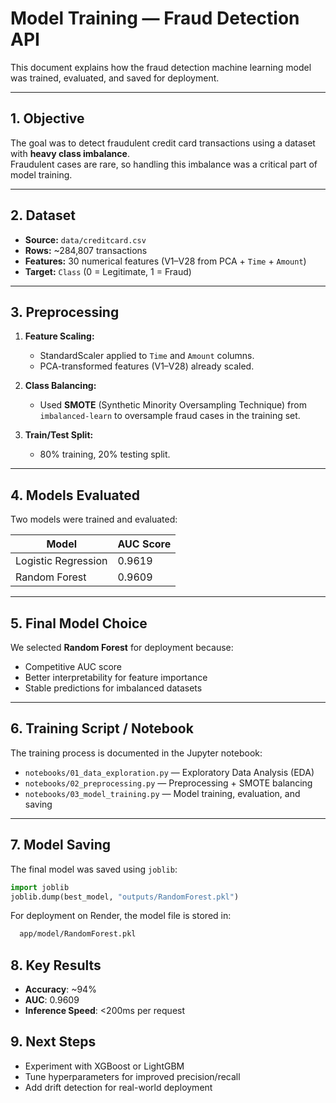 # Model Training — Fraud Detection API

This document explains how the fraud detection machine learning model was trained, evaluated, and saved for deployment.

---

## 1. Objective
The goal was to detect fraudulent credit card transactions using a dataset with **heavy class imbalance**.  
Fraudulent cases are rare, so handling this imbalance was a critical part of model training.

---

## 2. Dataset
- **Source:** `data/creditcard.csv`
- **Rows:** ~284,807 transactions
- **Features:** 30 numerical features (V1–V28 from PCA + `Time` + `Amount`)
- **Target:** `Class` (0 = Legitimate, 1 = Fraud)

---

## 3. Preprocessing
1. **Feature Scaling:**
   - StandardScaler applied to `Time` and `Amount` columns.
   - PCA-transformed features (V1–V28) already scaled.
   
2. **Class Balancing:**
   - Used **SMOTE** (Synthetic Minority Oversampling Technique) from `imbalanced-learn` to oversample fraud cases in the training set.

3. **Train/Test Split:**
   - 80% training, 20% testing split.

---

## 4. Models Evaluated
Two models were trained and evaluated:

| Model               | AUC Score |
| ------------------- | --------- |
| Logistic Regression | 0.9619    |
| Random Forest       | 0.9609    |

---

## 5. Final Model Choice
We selected **Random Forest** for deployment because:
- Competitive AUC score
- Better interpretability for feature importance
- Stable predictions for imbalanced datasets

---

## 6. Training Script / Notebook
The training process is documented in the Jupyter notebook:
- `notebooks/01_data_exploration.py` — Exploratory Data Analysis (EDA)
- `notebooks/02_preprocessing.py` — Preprocessing + SMOTE balancing
- `notebooks/03_model_training.py` — Model training, evaluation, and saving

---

## 7. Model Saving
The final model was saved using `joblib`:
```python
import joblib
joblib.dump(best_model, "outputs/RandomForest.pkl")
```
For deployment on Render, the model file is stored in:
```bash
  app/model/RandomForest.pkl
```
## 8. Key Results
- **Accuracy**: ~94%
- **AUC**: 0.9609
- **Inference Speed**: <200ms per request

## 9. Next Steps
- Experiment with XGBoost or LightGBM
- Tune hyperparameters for improved precision/recall
- Add drift detection for real-world deployment


